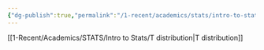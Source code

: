 ```yaml
---
{"dg-publish":true,"permalink":"/1-recent/academics/stats/intro-to-stats/z-distribution/","created":"2024-11-28T16:34:20.417-05:00","updated":"2025-07-07T17:21:02.530-04:00"}
---
```


 
[[1-Recent/Academics/STATS/Intro to Stats/T distribution\|T distribution]]